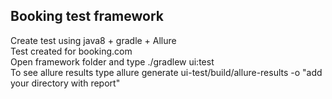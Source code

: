 ## Booking test framework
Create test using java8 + gradle + Allure
<br/>
Test created for booking.com
<br/>
Open framework folder and type ./gradlew ui:test
<br/>
To see allure results type allure generate ui-test/build/allure-results -o "add your directory with report"
